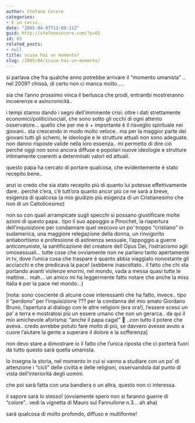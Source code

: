 ```yaml
---
author: Stefano Cecere
categories:
- E io cecio..
date: "2005-04-07T13:09:11Z"
guid: http://stefanocecere.com/?p=65
id: 65
related_posts:
- null
title: scusa hai un momento?
slug: /2005/04/scusa-hai-un-momento/
---
```


si parlava che fra qualche anno potrebbe arrivare il &#8220;momento umanista&#8221; .. nel 2009? chiss&#xe0;, di certo non ci manca molto…..

sia che l&#8217;anno prossimo vinca il berlusca che prodi, entrambi mostreranno incoerenze e asincronicit&#xe0;..

i tempi stanno dando i segni dell&#8217;imminente crisi: oltre i dati strettamente economici/politici/sociali, che sono sotto gli occhi di ogni attento osservatore… quello che per me è + importante è il risveglio spirituale nei giovani.. sta crescendo in modo molto veloce.. ma per la maggior parte dei giovani tutti gli schemi, le ideologie e le strutture attuali non sono adeguate. non danno risposte valide nella loro essenza.. mi permetto di dire ciò perchè oggi non sono ancora diffuse e popolari nuove ideologie e strutture intimamente coerenti a determinati valori ed attuali.

questo papa ha cercato di portare qualcosa, che evidentemente è stato recepito bene..
  
anzi io credo che sia stato recepito pi&#xf9; di quanto lui potesse effettivamente dare.. perchè c&#8217;era, c&#8217;è tutt&#8217;ora quanto ancor pi&#xf9; ce ne sar&#xe0; a breve, esigenza di qualcosa (a mio giudizio pi&#xf9; esigenza di un Cristianesimo che non di un Cattolicesimo)
  
non so con quali arrampicate sugli specchi si possano giustificare molte azioni di questo papa.. tipo il suo appoggio a Pinochet, la riapertura dell&#8217;inquisizione per condannare quel vescovo un po&#8217; troppo &#8220;cristiano&#8221; in sudamerica, una maggiore relegazione della donna, un rinvigorito antiabortismo e professione di astinenza sessuale, l&#8217;appoggio a guerre anticomuniste, la santificazione del creatore dell Opus Dei, l&#8217;ostracismo agli omosessuali… tutte cose che ovviamente non ne parlano tanto apertamente in tv, dove l&#8217;unica cosa che traspare è quanto abbia viaggiato nonostante gli acciacchi e che predicava la pace! (sebbene inascoltato.. il fatto che chi sta portando avanti violenze enormi, nel mondo, vada a messa quasi tutte le mattine… mah… un amico mi ha leggermente fatto notare che anche la miss italia è per la pace nel mondo…)
  
[nota: sono cosciente di alcune cose interessanti che ha fatto, invece.. tipo il &#8220;perdono&#8221; per l&#8217;inquisizione ??? per la condanna del mio amato Giordano Bruno, l&#8217;apertura al dialogo con le altre religioni (era ora!), l&#8217;essere sceso un po&#8217; a terra e mostratosi più un essere umano che non un gerarca.. da qui il mio amichevole aforisma: &#8220;anche il papa caga!&#8221; 🙂 ..con tutto il potere che aveva.. credo avrebbe potuto fare molto di più, se davvero avesse avuto a cuore l&#8217;aiutare la gente a superare il dolore e la sofferenza]

non devo stare a dimostrare io il fatto che l&#8217;unica riposta che ci porter&#xe0; fuori da tutto questo sar&#xe0; quella umanista.
  
lo insegna la storia, nel momento in cui si vanno a studiare con un po&#8217; di attenzione i &#8220;cicli&#8221; delle civilt&#xe0; e delle religioni, osservandola dal punto di vista dell&#8217;interiorità degli uomini.

che poi sar&#xe0; fatta con una bandiera o un altra, questo non ci interessa.
  
il sapore sar&#xe0; lo stesso! (ovviamente spero non si faranno guerre di &#8220;colore&#8221;.. vedi la vignetta di Mauro sul Fannullone n.3… ah aha)

sar&#xe0; qualcosa di molto profondo, diffuso e multiforme!